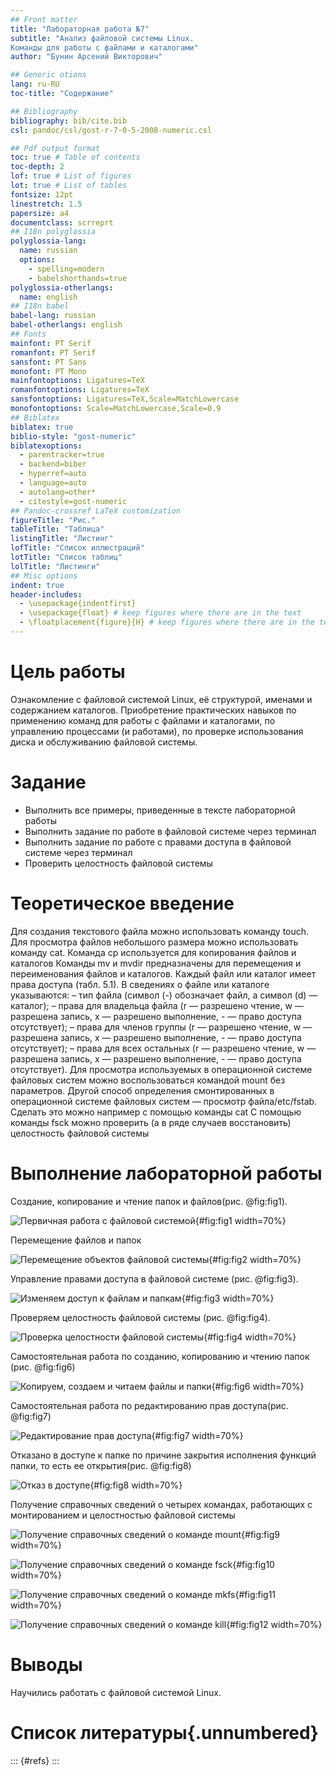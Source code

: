 ```yaml
---
## Front matter
title: "Лабораторная работа №7"
subtitle: "Анализ файловой системы Linux.
Команды для работы с файлами и каталогами"
author: "Бунин Арсений Викторович"

## Generic otions
lang: ru-RU
toc-title: "Содержание"

## Bibliography
bibliography: bib/cite.bib
csl: pandoc/csl/gost-r-7-0-5-2008-numeric.csl

## Pdf output format
toc: true # Table of contents
toc-depth: 2
lof: true # List of figures
lot: true # List of tables
fontsize: 12pt
linestretch: 1.5
papersize: a4
documentclass: scrreprt
## I18n polyglossia
polyglossia-lang:
  name: russian
  options:
	- spelling=modern
	- babelshorthands=true
polyglossia-otherlangs:
  name: english
## I18n babel
babel-lang: russian
babel-otherlangs: english
## Fonts
mainfont: PT Serif
romanfont: PT Serif
sansfont: PT Sans
monofont: PT Mono
mainfontoptions: Ligatures=TeX
romanfontoptions: Ligatures=TeX
sansfontoptions: Ligatures=TeX,Scale=MatchLowercase
monofontoptions: Scale=MatchLowercase,Scale=0.9
## Biblatex
biblatex: true
biblio-style: "gost-numeric"
biblatexoptions:
  - parentracker=true
  - backend=biber
  - hyperref=auto
  - language=auto
  - autolang=other*
  - citestyle=gost-numeric
## Pandoc-crossref LaTeX customization
figureTitle: "Рис."
tableTitle: "Таблица"
listingTitle: "Листинг"
lofTitle: "Список иллюстраций"
lotTitle: "Список таблиц"
lolTitle: "Листинги"
## Misc options
indent: true
header-includes:
  - \usepackage{indentfirst}
  - \usepackage{float} # keep figures where there are in the text
  - \floatplacement{figure}{H} # keep figures where there are in the text
---
```


# Цель работы

Ознакомление с файловой системой Linux, её структурой, именами и содержанием
каталогов. Приобретение практических навыков по применению команд для работы
с файлами и каталогами, по управлению процессами (и работами), по проверке использования диска и обслуживанию файловой системы.

# Задание

- Выполнить все примеры, приведенные в тексте лабораторной работы
- Выполнить задание по работе в файловой системе через терминал
- Выполнить задание по работе с правами доступа в файловой системе через терминал
- Проверить целостность файловой системы

# Теоретическое введение

Для создания текстового файла можно использовать команду touch. Для просмотра файлов небольшого размера можно использовать команду cat. Команда cp используется для копирования файлов и каталогов
Команды mv и mvdir предназначены для перемещения и переименования файлов и каталогов. Каждый файл или каталог имеет права доступа (табл. 5.1).
В сведениях о файле или каталоге указываются:
– тип файла (символ (-) обозначает файл, а символ (d) — каталог);
– права для владельца файла (r — разрешено чтение, w — разрешена запись, x — разрешено выполнение, - — право доступа отсутствует);
– права для членов группы (r — разрешено чтение, w — разрешена запись, x — разрешено
выполнение, - — право доступа отсутствует);
– права для всех остальных (r — разрешено чтение, w — разрешена запись, x — разрешено
выполнение, - — право доступа отсутствует).
Для просмотра используемых в операционной системе файловых систем можно воспользоваться командой mount без параметров. 
Другой способ определения смонтированных в операционной системе файловых систем — просмотр файла/etc/fstab. 
Сделать это можно например с помощью команды cat
С помощью команды fsck можно проверить (а в ряде случаев восстановить) целостность файловой системы
# Выполнение лабораторной работы

Создание, копирование и чтение папок и файлов(рис. @fig:fig1).

![Первичная работа с файловой системой](image/img1.png){#fig:fig1 width=70%}

Перемещение файлов и папок

![Перемещение объектов файловой системы](image/img2.png){#fig:fig2 width=70%}

Управление правами доступа в файловой системе (рис. @fig:fig3).

![Изменяем доступ к файлам и папкам](image/img3.png){#fig:fig3 width=70%}

Проверяем целостность файловой системы (рис. @fig:fig4).

![Проверка целостности файловой системы](image/img4.png){#fig:fig4 width=70%}

Самостоятельная работа по созданию, копированию и чтению папок (рис. @fig:fig6)

![Копируем, создаем и читаем файлы и папки](image/img5.png){#fig:fig6 width=70%}

Самостоятельная работа по редактированию прав доступа(рис. @fig:fig7)

![Редактирование прав доступа](image/img6.png){#fig:fig7 width=70%}

 Отказано в доступе к папке по причине закрытия исполнения функций папки, то есть ее открытия(рис. @fig:fig8)

![Отказ в доступе](image/img7.png){#fig:fig8 width=70%}

Получение справочных сведений о четырех командах, работающих с монтированием и целостностью файловой системы

![Получение справочных сведений о команде mount](image/img8.png){#fig:fig9 width=70%}

![Получение справочных сведений о команде fsck](image/img9.png){#fig:fig10 width=70%}

![Получение справочных сведений о команде mkfs](image/img10.png){#fig:fig11 width=70%}

![Получение справочных сведений о команде kill](image/img11.png){#fig:fig12 width=70%}


# Выводы

Научились работать с файловой системой Linux.

# Список литературы{.unnumbered}

::: {#refs}
:::
